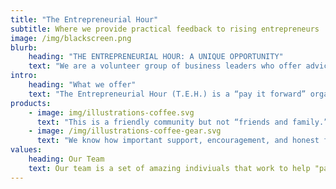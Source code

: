 ```yaml
---
title: "The Entrepreneurial Hour"
subtitle: Where we provide practical feedback to rising entrepreneurs 
image: /img/blackscreen.png
blurb:
    heading: "THE ENTREPRENEURIAL HOUR: A UNIQUE OPPORTUNITY"
    text: "We are a volunteer group of business leaders who offer advice to entrepreneurs. We expect absolutely nothing in return."
intro:
    heading: "What we offer"
    text: "The Entrepreneurial Hour (T.E.H.) is a “pay it forward” organization focused on helping entrepreneurs and startups succeed. The Entrepreneurial Hour holds weekly meetings where one founder/startup presents to a group of seasoned business leaders who offer friendly but candid advice. We offer practical feedback and a safe place to practice your pitch for a friendly community, present your company, build awareness, think through a challenge you’re facing, and be able to a get fresh perspective on an issue."
products:
    - image: img/illustrations-coffee.svg
      text: "This is a friendly community but not “friends and family.” Friends and family are very supportive and necessary to success and we give thanks for that. But they are not always objective or candid. We tell you what your family and friends won’t. This is tough love for the entrepreneur. We ask many questions of clarification and rigorously assess your ideas and marketability and the value of your opportunity or at least as much as time permits."
    - image: /img/illustrations-coffee-gear.svg
      text: "We know how important support, encouragement, and honest feedback are, because many of us have been in your shoes. We want to pay it forward. So we give an hour of our time every week to help entrepreneurs like you. Some advice will resonate, and some won’t. You might even hear conflicting advice! Simply take what you like and leave the rest. We only ask you to have an open mind and take notes."
values:
    heading: Our Team
    text: Our team is a set of amazing indiviuals that work to help "pay-it-forward". We make sure you get the feedback you need to be sucessful. 
---
```



